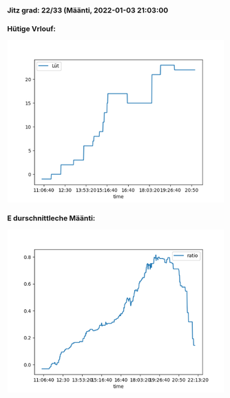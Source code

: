 ### Jitz grad: 22/33 (Määnti, 2022-01-03 21:03:00

### Hütige Vrlouf:
![Graph](Today.png)

### E durschnittleche Määnti:
![Graph](Määnti.png)
